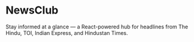 # NewsClub
Stay informed at a glance — a React-powered hub for headlines from The Hindu, TOI, Indian Express, and Hindustan Times.
